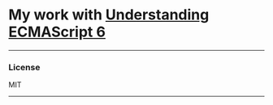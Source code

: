 # My work with [Understanding ECMAScript 6]

---
### License

MIT

---

 [Understanding ECMAScript 6]: <https://www.amazon.com/Understanding-ECMAScript-Definitive-JavaScript-Developers/dp/1593277571>

